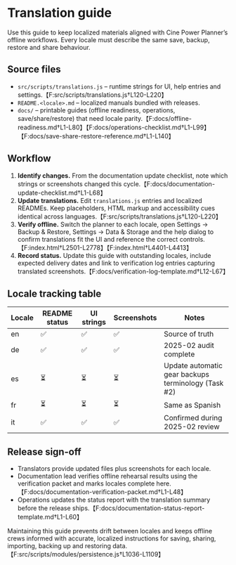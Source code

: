 # Translation guide

Use this guide to keep localized materials aligned with Cine Power Planner’s offline workflows. Every
locale must describe the same save, backup, restore and share behaviour.

## Source files
- `src/scripts/translations.js` – runtime strings for UI, help entries and settings.【F:src/scripts/translations.js†L120-L220】
- `README.<locale>.md` – localized manuals bundled with releases.
- `docs/` – printable guides (offline readiness, operations, save/share/restore) that need locale parity.【F:docs/offline-readiness.md†L1-L80】【F:docs/operations-checklist.md†L1-L99】【F:docs/save-share-restore-reference.md†L1-L140】

## Workflow
1. **Identify changes.** From the documentation update checklist, note which strings or screenshots changed this cycle.【F:docs/documentation-update-checklist.md†L1-L68】
2. **Update translations.** Edit `translations.js` entries and localized READMEs. Keep placeholders, HTML markup and accessibility
   cues identical across languages.【F:src/scripts/translations.js†L120-L220】
3. **Verify offline.** Switch the planner to each locale, open Settings → Backup & Restore, Settings → Data & Storage and the help
   dialog to confirm translations fit the UI and reference the correct controls.【F:index.html†L2501-L2778】【F:index.html†L4401-L4413】
4. **Record status.** Update this guide with outstanding locales, include expected delivery dates and link to verification log
   entries capturing translated screenshots.【F:docs/verification-log-template.md†L12-L67】

## Locale tracking table
| Locale | README status | UI strings | Screenshots | Notes |
| --- | --- | --- | --- | --- |
| en | ✅ | ✅ | ✅ | Source of truth |
| de | ✅ | ✅ | ✅ | 2025-02 audit complete |
| es | ⏳ | ⏳ | ⏳ | Update automatic gear backups terminology (Task #2) |
| fr | ⏳ | ⏳ | ⏳ | Same as Spanish |
| it | ✅ | ✅ | ✅ | Confirmed during 2025-02 review |

## Release sign-off
- Translators provide updated files plus screenshots for each locale.
- Documentation lead verifies offline rehearsal results using the verification packet and marks locales complete here.【F:docs/documentation-verification-packet.md†L1-L48】
- Operations updates the status report with the translation summary before the release ships.【F:docs/documentation-status-report-template.md†L1-L60】

Maintaining this guide prevents drift between locales and keeps offline crews informed with accurate,
localized instructions for saving, sharing, importing, backing up and restoring data.【F:src/scripts/modules/persistence.js†L1036-L1109】

